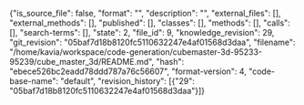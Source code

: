{"is_source_file": false, "format": "", "description": "", "external_files": [], "external_methods": [], "published": [], "classes": [], "methods": [], "calls": [], "search-terms": [], "state": 2, "file_id": 9, "knowledge_revision": 29, "git_revision": "05baf7d18b8120fc5110632247e4af01568d3daa", "filename": "/home/kavia/workspace/code-generation/cubemaster-3d-95233-95239/cube_master_3d/README.md", "hash": "ebece526bc2eadd78ddd787a76c56607", "format-version": 4, "code-base-name": "default", "revision_history": [{"29": "05baf7d18b8120fc5110632247e4af01568d3daa"}]}